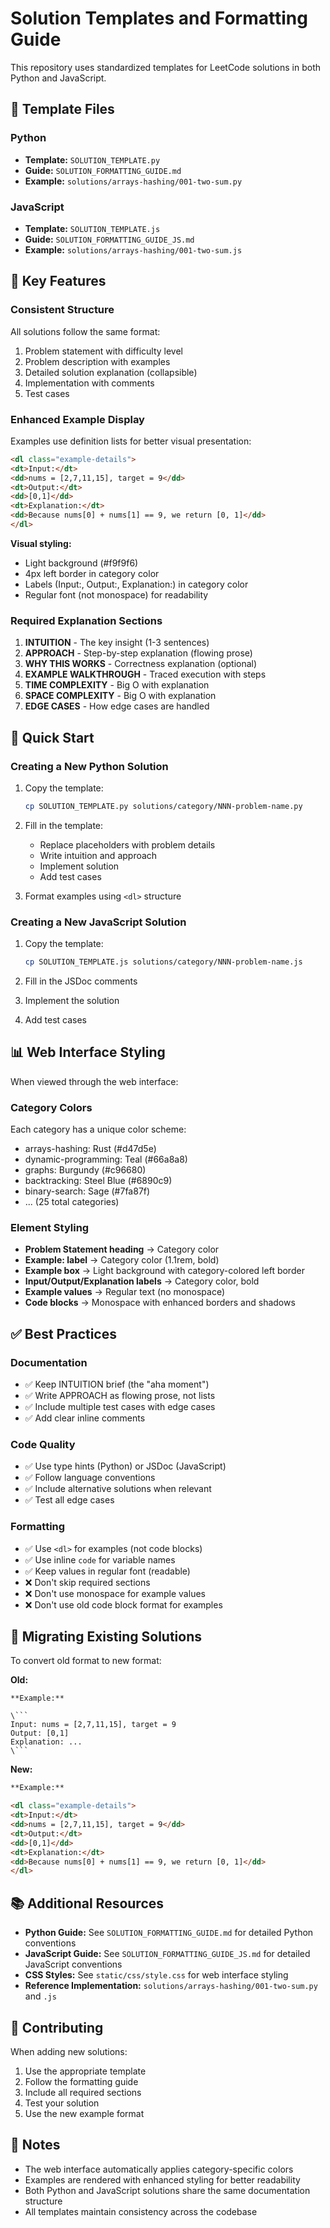 # Solution Templates and Formatting Guide

This repository uses standardized templates for LeetCode solutions in both Python and JavaScript.

## 📁 Template Files

### Python
- **Template:** `SOLUTION_TEMPLATE.py`
- **Guide:** `SOLUTION_FORMATTING_GUIDE.md`
- **Example:** `solutions/arrays-hashing/001-two-sum.py`

### JavaScript
- **Template:** `SOLUTION_TEMPLATE.js`
- **Guide:** `SOLUTION_FORMATTING_GUIDE_JS.md`
- **Example:** `solutions/arrays-hashing/001-two-sum.js`

## 🎯 Key Features

### Consistent Structure
All solutions follow the same format:
1. Problem statement with difficulty level
2. Problem description with examples
3. Detailed solution explanation (collapsible)
4. Implementation with comments
5. Test cases

### Enhanced Example Display
Examples use definition lists for better visual presentation:

```html
<dl class="example-details">
<dt>Input:</dt>
<dd>nums = [2,7,11,15], target = 9</dd>
<dt>Output:</dt>
<dd>[0,1]</dd>
<dt>Explanation:</dt>
<dd>Because nums[0] + nums[1] == 9, we return [0, 1]</dd>
</dl>
```

**Visual styling:**
- Light background (#f9f9f6)
- 4px left border in category color
- Labels (Input:, Output:, Explanation:) in category color
- Regular font (not monospace) for readability

### Required Explanation Sections

1. **INTUITION** - The key insight (1-3 sentences)
2. **APPROACH** - Step-by-step explanation (flowing prose)
3. **WHY THIS WORKS** - Correctness explanation (optional)
4. **EXAMPLE WALKTHROUGH** - Traced execution with steps
5. **TIME COMPLEXITY** - Big O with explanation
6. **SPACE COMPLEXITY** - Big O with explanation
7. **EDGE CASES** - How edge cases are handled

## 🚀 Quick Start

### Creating a New Python Solution

1. Copy the template:
   ```bash
   cp SOLUTION_TEMPLATE.py solutions/category/NNN-problem-name.py
   ```

2. Fill in the template:
   - Replace placeholders with problem details
   - Write intuition and approach
   - Implement solution
   - Add test cases

3. Format examples using `<dl>` structure

### Creating a New JavaScript Solution

1. Copy the template:
   ```bash
   cp SOLUTION_TEMPLATE.js solutions/category/NNN-problem-name.js
   ```

2. Fill in the JSDoc comments
3. Implement the solution
4. Add test cases

## 📊 Web Interface Styling

When viewed through the web interface:

### Category Colors
Each category has a unique color scheme:
- arrays-hashing: Rust (#d47d5e)
- dynamic-programming: Teal (#66a8a8)
- graphs: Burgundy (#c96680)
- backtracking: Steel Blue (#6890c9)
- binary-search: Sage (#7fa87f)
- ... (25 total categories)

### Element Styling
- **Problem Statement heading** → Category color
- **Example: label** → Category color (1.1rem, bold)
- **Example box** → Light background with category-colored left border
- **Input/Output/Explanation labels** → Category color, bold
- **Example values** → Regular text (no monospace)
- **Code blocks** → Monospace with enhanced borders and shadows

## ✅ Best Practices

### Documentation
- ✅ Keep INTUITION brief (the "aha moment")
- ✅ Write APPROACH as flowing prose, not lists
- ✅ Include multiple test cases with edge cases
- ✅ Add clear inline comments

### Code Quality
- ✅ Use type hints (Python) or JSDoc (JavaScript)
- ✅ Follow language conventions
- ✅ Include alternative solutions when relevant
- ✅ Test all edge cases

### Formatting
- ✅ Use `<dl>` for examples (not code blocks)
- ✅ Use inline `code` for variable names
- ✅ Keep values in regular font (readable)
- ❌ Don't skip required sections
- ❌ Don't use monospace for example values
- ❌ Don't use old code block format for examples

## 🔄 Migrating Existing Solutions

To convert old format to new format:

**Old:**
```
**Example:**

\```
Input: nums = [2,7,11,15], target = 9
Output: [0,1]
Explanation: ...
\```
```

**New:**
```html
**Example:**

<dl class="example-details">
<dt>Input:</dt>
<dd>nums = [2,7,11,15], target = 9</dd>
<dt>Output:</dt>
<dd>[0,1]</dd>
<dt>Explanation:</dt>
<dd>Because nums[0] + nums[1] == 9, we return [0, 1]</dd>
</dl>
```

## 📚 Additional Resources

- **Python Guide:** See `SOLUTION_FORMATTING_GUIDE.md` for detailed Python conventions
- **JavaScript Guide:** See `SOLUTION_FORMATTING_GUIDE_JS.md` for detailed JavaScript conventions
- **CSS Styles:** See `static/css/style.css` for web interface styling
- **Reference Implementation:** `solutions/arrays-hashing/001-two-sum.py` and `.js`

## 🤝 Contributing

When adding new solutions:
1. Use the appropriate template
2. Follow the formatting guide
3. Include all required sections
4. Test your solution
5. Use the new example format

## 📝 Notes

- The web interface automatically applies category-specific colors
- Examples are rendered with enhanced styling for better readability
- Both Python and JavaScript solutions share the same documentation structure
- All templates maintain consistency across the codebase
